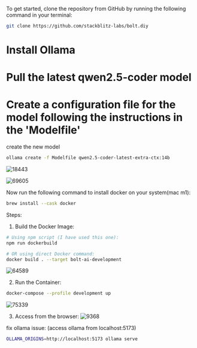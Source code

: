 To get started, clone the repository from GitHub by running the following command in your terminal:

```bash
git clone https://github.com/stackblitz-labs/bolt.diy
```

# Install Ollama
# Pull the latest qwen2.5-coder model
# Create a configuration file for the model following the instructions in the 'Modelfile'


create the new model
```bash
ollama create -f Modelfile qwen2.5-coder-latest-extra-ctx:14b
```

![18443](https://github.com/user-attachments/assets/5487c0a2-f3b5-40aa-85dd-1792c21fa668)

![69605](https://github.com/user-attachments/assets/1bcf1ab0-9d01-48a5-b071-b831c24c8f48)



Now run the following command to install docker on your system(mac m1):

```bash
brew install --cask docker
```

Steps:
1. Build the Docker Image:

```bash
# Using npm script (I have used this one):
npm run dockerbuild

# OR using direct Docker command:
docker build . --target bolt-ai-development
```
![64589](https://github.com/user-attachments/assets/a826406a-1c30-43b8-af8c-446a02529eca)


2. Run the Container:

```bash
docker-compose --profile development up
```

![75339](https://github.com/user-attachments/assets/a87898c1-bbc0-4eb4-8569-4ea113229431)

3. Access from the browser:
![9368](https://github.com/user-attachments/assets/790984ba-dddd-46fa-8651-2593ca73122e)


fix ollama issue: (access ollama from localhost:5173)

```bash
OLLAMA_ORIGINS=http://localhost:5173 ollama serve
```